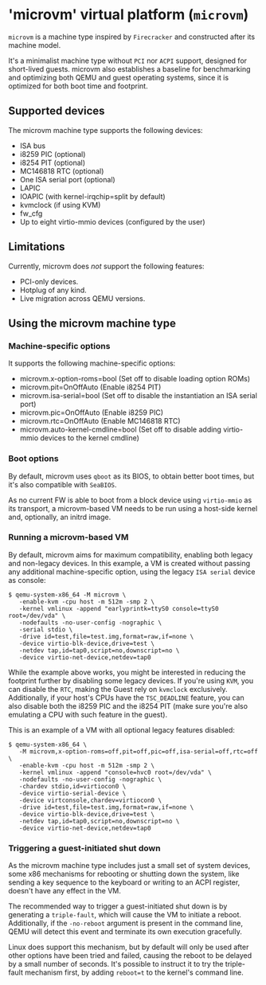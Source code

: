# \'microvm\' virtual platform (`microvm`)

`microvm` is a machine type inspired by `Firecracker` and constructed
after its machine model.

It\'s a minimalist machine type without `PCI` nor `ACPI` support,
designed for short-lived guests. microvm also establishes a baseline for
benchmarking and optimizing both QEMU and guest operating systems, since
it is optimized for both boot time and footprint.

## Supported devices

The microvm machine type supports the following devices:

-   ISA bus
-   i8259 PIC (optional)
-   i8254 PIT (optional)
-   MC146818 RTC (optional)
-   One ISA serial port (optional)
-   LAPIC
-   IOAPIC (with kernel-irqchip=split by default)
-   kvmclock (if using KVM)
-   fw_cfg
-   Up to eight virtio-mmio devices (configured by the user)

## Limitations

Currently, microvm does *not* support the following features:

-   PCI-only devices.
-   Hotplug of any kind.
-   Live migration across QEMU versions.

## Using the microvm machine type

### Machine-specific options

It supports the following machine-specific options:

-   microvm.x-option-roms=bool (Set off to disable loading option ROMs)
-   microvm.pit=OnOffAuto (Enable i8254 PIT)
-   microvm.isa-serial=bool (Set off to disable the instantiation an ISA
    serial port)
-   microvm.pic=OnOffAuto (Enable i8259 PIC)
-   microvm.rtc=OnOffAuto (Enable MC146818 RTC)
-   microvm.auto-kernel-cmdline=bool (Set off to disable adding
    virtio-mmio devices to the kernel cmdline)

### Boot options

By default, microvm uses `qboot` as its BIOS, to obtain better boot
times, but it\'s also compatible with `SeaBIOS`.

As no current FW is able to boot from a block device using `virtio-mmio`
as its transport, a microvm-based VM needs to be run using a host-side
kernel and, optionally, an initrd image.

### Running a microvm-based VM

By default, microvm aims for maximum compatibility, enabling both legacy
and non-legacy devices. In this example, a VM is created without passing
any additional machine-specific option, using the legacy `ISA serial`
device as console:

    $ qemu-system-x86_64 -M microvm \
       -enable-kvm -cpu host -m 512m -smp 2 \
       -kernel vmlinux -append "earlyprintk=ttyS0 console=ttyS0 root=/dev/vda" \
       -nodefaults -no-user-config -nographic \
       -serial stdio \
       -drive id=test,file=test.img,format=raw,if=none \
       -device virtio-blk-device,drive=test \
       -netdev tap,id=tap0,script=no,downscript=no \
       -device virtio-net-device,netdev=tap0

While the example above works, you might be interested in reducing the
footprint further by disabling some legacy devices. If you\'re using
`KVM`, you can disable the `RTC`, making the Guest rely on `kvmclock`
exclusively. Additionally, if your host\'s CPUs have the `TSC_DEADLINE`
feature, you can also disable both the i8259 PIC and the i8254 PIT (make
sure you\'re also emulating a CPU with such feature in the guest).

This is an example of a VM with all optional legacy features disabled:

    $ qemu-system-x86_64 \
       -M microvm,x-option-roms=off,pit=off,pic=off,isa-serial=off,rtc=off \
       -enable-kvm -cpu host -m 512m -smp 2 \
       -kernel vmlinux -append "console=hvc0 root=/dev/vda" \
       -nodefaults -no-user-config -nographic \
       -chardev stdio,id=virtiocon0 \
       -device virtio-serial-device \
       -device virtconsole,chardev=virtiocon0 \
       -drive id=test,file=test.img,format=raw,if=none \
       -device virtio-blk-device,drive=test \
       -netdev tap,id=tap0,script=no,downscript=no \
       -device virtio-net-device,netdev=tap0

### Triggering a guest-initiated shut down

As the microvm machine type includes just a small set of system devices,
some x86 mechanisms for rebooting or shutting down the system, like
sending a key sequence to the keyboard or writing to an ACPI register,
doesn\'t have any effect in the VM.

The recommended way to trigger a guest-initiated shut down is by
generating a `triple-fault`, which will cause the VM to initiate a
reboot. Additionally, if the `-no-reboot` argument is present in the
command line, QEMU will detect this event and terminate its own
execution gracefully.

Linux does support this mechanism, but by default will only be used
after other options have been tried and failed, causing the reboot to be
delayed by a small number of seconds. It\'s possible to instruct it to
try the triple-fault mechanism first, by adding `reboot=t` to the
kernel\'s command line.
